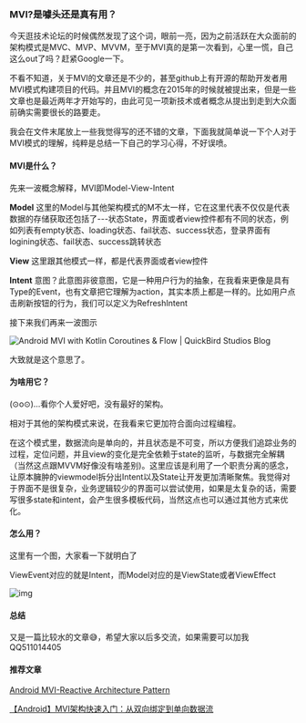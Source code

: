 ### MVI?是噱头还是真有用？

今天逛技术论坛的时候偶然发现了这个词，眼前一亮，因为之前活跃在大众面前的架构模式是MVC、MVP、MVVM，至于MVI真的是第一次看到，心里一慌，自己这么out了吗？赶紧Google一下。

不看不知道，关于MVI的文章还是不少的，甚至github上有开源的帮助开发者用MVI模式构建项目的代码。并且MVI的概念在2015年的时候就被提出来，但是一些文章也是最近两年才开始写的，由此可见一项新技术或者概念从提出到走到大众面前确实需要很长的路要走。

我会在文件末尾放上一些我觉得写的还不错的文章，下面我就简单说一下个人对于MVI模式的理解，纯粹是总结一下自己的学习心得，不好误喷。

#### MVI是什么？

先来一波概念解释，MVI即Model-View-Intent

**Model** 这里的Model与其他架构模式的M不太一样，它在这里代表不仅仅是代表数据的存储获取还包括了---状态State，界面或者view控件都有不同的状态，例如列表有empty状态、loading状态、fail状态、success状态，登录界面有logining状态、fail状态、success跳转状态

**View** 这里跟其他模式一样，都是代表界面或者view控件

**Intent** 意图？此意图非彼意图，它是一种用户行为的抽象，在我看来更像是具有Type的Event，也有文章把它理解为action，其实本质上都是一样的。比如用户点击刷新按钮的行为，我们可以定义为RefreshIntent

接下来我们再来一波图示

![Android MVI with Kotlin Coroutines &amp; Flow | QuickBird Studios Blog](https://gitee.com/moonsky/image-bed/raw/master/MVI_better.png)

大致就是这个意思了。

#### 为啥用它？

(⊙o⊙)…看你个人爱好吧，没有最好的架构。

相对于其他的架构模式来说，在我看来它更加符合面向过程编程。

在这个模式里，数据流向是单向的，并且状态是不可变，所以方便我们追踪业务的过程，定位问题，并且view的变化是完全依赖于state的监听，与数据完全解耦（当然这点跟MVVM好像没有啥差别)。这里应该是利用了一个职责分离的感念，让原本臃肿的viewmodel拆分出Intent以及State让开发更加清晰聚焦。我觉得对于界面不是很复杂，业务逻辑较少的界面可以尝试使用，如果是太复杂的话，需要写很多state和intent，会产生很多模板代码，当然这点也可以通过其他方式来优化。

#### 怎么用？

这里有一个图，大家看一下就明白了

ViewEvent对应的就是Intent，而Model对应的是ViewState或者ViewEffect

![img](https://gitee.com/moonsky/image-bed/raw/master/1*ohFythvIKvgVUy_08dF4Ag.png)

#### 总结

又是一篇比较水的文章😅，希望大家以后多交流，如果需要可以加我QQ511014405

#### 推荐文章

[Android MVI-Reactive Architecture Pattern](https://abhiappmobiledeveloper.medium.com/android-mvi-reactive-architecture-pattern-74e5f1300a87)

[【Android】MVI架构快速入门：从双向绑定到单向数据流](https://blog.csdn.net/vitaviva/article/details/109406873)


